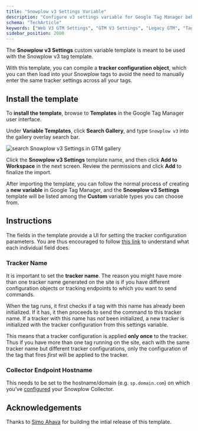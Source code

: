 ```yaml
---
title: "Snowplow v3 Settings Variable"
description: "Configure v3 settings variable for Google Tag Manager behavioral event tracking template."
schema: "TechArticle"
keywords: ["Web V3 GTM Settings", "GTM V3 Settings", "Legacy GTM", "Tag Manager", "GTM Configuration", "Settings Variable"]
sidebar_position: 2000
---
```


The **Snowplow v3 Settings** custom variable template is meant to be used with the Snowplow v3 tag template.

With this template, you can compile a **tracker configuration object**, which you can then load into your Snowplow tags to avoid the need to manually enter the same tracker settings across all your tags.

## Install the template

To **install the template**, browse to **Templates** in the Google Tag Manager user interface.

Under **Variable Templates**, click **Search Gallery**, and type `Snowplow v3` into the gallery overlay search bar.

![search Snowplow v3 Settings in GTM gallery](images/search_snowplow_v3_settings.png)

Click the **Snowplow v3 Settings** template name, and then click **Add to Workspace** in the next screen. Review the permissions and click **Add** to finalize the import.

After importing the template, you can follow the normal process of creating a **new variable** in Google Tag Manager, and the **Snowplow v3 Settings** template will be listed among the **Custom** variable types you can choose from.

## Instructions

The fields in the template provide a UI for setting the tracker configuration parameters. You are thus encouraged to follow [this link](../../initialization-options/index.md) to understand what each individual field does.

### Tracker Name

It is important to set the **tracker name**. The reason you might have more than one tracker name generated on the site is if you have different configuration objects or tracking endpoints to which you want to send commands.

When the tag runs, it first checks if a tag with this name has already been initialized. If it has, it then proceeds to send the command to this tracker name. If a tracker with this name has _not_ been initialized, a new tracker is initialized with the tracker configuration from this settings variable.

This means that a tracker configuration is applied **only once** to the tracker. Thus if you have more than one tag running on the site, each with the same tracker name but different tracker configurations, only the configuration of the tag that fires _first_ will be applied to the tracker.

### Collector Endpoint Hostname

This needs to be set to the hostname/domain (e.g. `sp.domain.com`) on which you’ve [configured](/docs/pipeline/collector/index.md) your Snowplow Collector.

## Acknowledgements

Thanks to [Simo Ahava](https://www.simoahava.com/) for building the intial release of this template.
